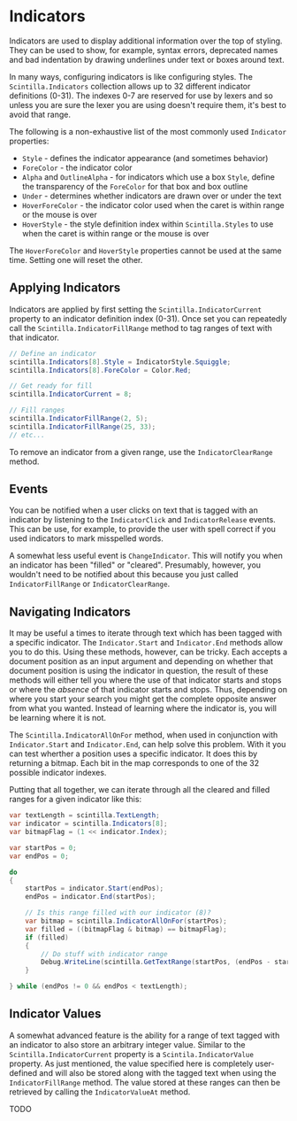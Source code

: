 # Indicators

Indicators are used to display additional information over the top of styling. They can be used to show, for example, syntax errors, deprecated names and bad indentation by drawing underlines under text or boxes around text.

In many ways, configuring indicators is like configuring styles. The `Scintilla.Indicators` collection allows up to 32 different indicator definitions (0-31). The indexes 0-7 are reserved for use by lexers and so unless you are sure the lexer you are using doesn't require them, it's best to avoid that range.

The following is a non-exhaustive list of the most commonly used `Indicator` properties:

- `Style` - defines the indicator appearance (and sometimes behavior)
- `ForeColor` - the indicator color
- `Alpha` and `OutlineAlpha` - for indicators which use a box `Style`, define the transparency of the `ForeColor` for that box and box outline
- `Under` - determines whether indicators are drawn over or under the text
- `HoverForeColor` - the indicator color used when the caret is within range or the mouse is over
- `HoverStyle` - the style definition index within `Scintilla.Styles` to use when the caret is within range or the mouse is over

The `HoverForeColor` and `HoverStyle` properties cannot be used at the same time. Setting one will reset the other.

## Applying Indicators

Indicators are applied by first setting the `Scintilla.IndicatorCurrent` property to an indicator definition index (0-31). Once set you can repeatedly call the `Scintilla.IndicatorFillRange` method to tag ranges of text with that indicator.

```cs
// Define an indicator
scintilla.Indicators[8].Style = IndicatorStyle.Squiggle;
scintilla.Indicators[8].ForeColor = Color.Red;

// Get ready for fill
scintilla.IndicatorCurrent = 8;

// Fill ranges
scintilla.IndicatorFillRange(2, 5);
scintilla.IndicatorFillRange(25, 33);
// etc...
```

To remove an indicator from a given range, use the `IndicatorClearRange` method.

## Events

You can be notified when a user clicks on text that is tagged with an indicator by listening to the `IndicatorClick` and `IndicatorRelease` events. This can be use, for example, to provide the user with spell correct if you used indicators to mark misspelled words.

A somewhat less useful event is `ChangeIndicator`. This will notify you when an indicator has been "filled" or "cleared". Presumably, however, you wouldn't need to be notified about this because you just called `IndicatorFillRange` or `IndicatorClearRange`.

## Navigating Indicators

It may be useful a times to iterate through text which has been tagged with a specific indicator. The `Indicator.Start` and `Indicator.End` methods allow you to do this. Using these methods, however, can be tricky. Each accepts a document position as an input argument and depending on whether that document position is using the indicator in question, the result of these methods will either tell you where the use of that indicator starts and stops or where the *absence* of that indicator starts and stops. Thus, depending on where you start your search you might get the complete opposite answer from what you wanted. Instead of learning where the indicator is, you will be learning where it is not.

The `Scintilla.IndicatorAllOnFor` method, when used in conjunction with `Indicator.Start` and `Indicator.End`, can help solve this problem. With it you can test wherther a position uses a specific indicator. It does this by returning a bitmap. Each bit in the map corresponds to one of the 32 possible indicator indexes.

Putting that all together, we can iterate through all the cleared and filled ranges for a given indicator like this:

```cs
var textLength = scintilla.TextLength;
var indicator = scintilla.Indicators[8];
var bitmapFlag = (1 << indicator.Index);

var startPos = 0;
var endPos = 0;

do
{
    startPos = indicator.Start(endPos);
    endPos = indicator.End(startPos);

    // Is this range filled with our indicator (8)?
    var bitmap = scintilla.IndicatorAllOnFor(startPos);
    var filled = ((bitmapFlag & bitmap) == bitmapFlag);
    if (filled)
    {
        // Do stuff with indicator range
        Debug.WriteLine(scintilla.GetTextRange(startPos, (endPos - startPos)));
    }

} while (endPos != 0 && endPos < textLength);
```

## Indicator Values

A somewhat advanced feature is the ability for a range of text tagged with an indicator to also store an arbitrary integer value. Similar to the `Scintilla.IndicatorCurrent` property is a `Scintila.IndicatorValue` property. As just mentioned, the value specified here is completely user-defined and will also be stored along with the tagged text when using the `IndicatorFillRange` method. The value stored at these ranges can then be retrieved by calling the `IndicatorValueAt` method.

TODO